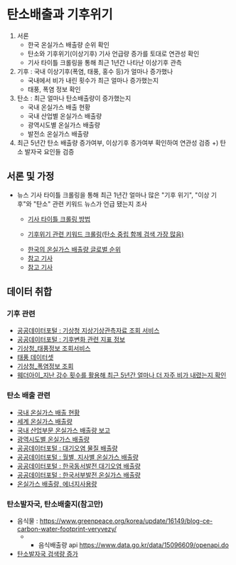 # 탄소배출과 기후위기 
1. 서론
   - 한국 온실가스 배출량 순위 확인
   - 탄소와 기후위기(이상기후) 기사 언급량 증가를 토대로 연관성 확인
   - 기사 타이틀 크롤링을 통해 최근 1년간 나타난 이상기후 관측
2. 기후 : 국내 이상기후(폭염, 태풍, 홍수 등)가 얼마나 증가했나
   - 국내에서 비가 내린 횟수가 최근 얼마나 증가했는지
   - 태풍, 폭염 정보 확인
3. 탄소 : 최근 얼마나 탄소배출량이 증가했는지
   - 국내 온실가스 배출 현황
   - 국내 산업별 온실가스 배출량
   - 광역시도별 온실가스 배출량
   - 발전소 온실가스 배출량
4. 최근 5년간 탄소 배출량 증가여부, 이상기후 증가여부 확인하여 연관성 검증
+) 탄소 발자국 요인들 검증

## 서론 및 가정
- 뉴스 기사 타이틀 크롤링을 통해 최근 1년간 얼마나 많은 "기후 위기", "이상 기후"와 "탄소" 관련 키워드 뉴스가 언급 됐는지 조사
  + [기사 타이틀 크롤링 방법](https://everyday-tech.tistory.com/entry/%EC%89%BD%EA%B2%8C-%EB%94%B0%EB%9D%BC%ED%95%98%EB%8A%94-%EB%84%A4%EC%9D%B4%EB%B2%84-%EB%89%B4%EC%8A%A4-%ED%81%AC%EB%A1%A4%EB%A7%81python-2%ED%83%84)
  
  + [기후위기 관련 키워드 크롤링(탄소 중립 함께 검색 가장 많음)](https://blackkiwi.net/service/keyword-analysis?keyword=%EA%B8%B0%ED%9B%84%EC%9C%84%EA%B8%B0&platform=naver)
  - [한국의 온실가스 배출량 글로벌 순위](http://www.greenpostkorea.co.kr/news/articleView.html?idxno=131273)
  - [참고 기사](https://www.newspenguin.com/news/articleView.html?idxno=12518)
  - [참고 기사](https://www.pressian.com/pages/articles/2022052014435720546)


## 데이터 취합
### 기후 관련
- [공공데이터포털 : 기상청 지상기상관측자료 조회 서비스](https://www.data.go.kr/data/15057084/openapi.do?recommendDataYn=Y)
- [공공데이터포털 : 기후변화 관련 지표 정보](https://www.data.go.kr/data/15047213/fileData.do#tab-layer-openapi)
- [기상청_태풍정보 조회서비스](https://www.data.go.kr/data/15043565/openapi.do?recommendDataYn=Y)
- [태풍 데이터셋](https://data.kma.go.kr/data/weatherIssue/typList.do?pgmNo=724)
- [기상청_폭염정보 조회](https://www.data.go.kr/data/15075950/fileData.do)
- [웨더아이_지난 강수 횟수를 활용해 최근 5년간 얼마나 더 자주 비가 내렸는지 확인](https://www.weatheri.co.kr/bygone/bygone04.php)


### 탄소 배출 관련
- [국내 온실가스 배출 현황](https://www.index.go.kr/potal/main/EachDtlPageDetail.do?idx_cd=1464)
- [세계 온실가스 배출량](https://kosis.kr/statHtml/statHtml.do?orgId=101&tblId=DT_2KAAF02&conn_path=I2)
- [국내 산업부문 온실가스 배출량 보고](https://netis.kemco.or.kr/netis/hp/hp3_21)
- [광역시도별 온실가스 배출량](https://data.gg.go.kr/portal/data/service/selectServicePage.do?page=1&rows=10&sortColumn=&sortDirection=&infId=OYUMJUDK201TN8I8CM9Y31515663&infSeq=1&order=&loc=)
- [공공데이터포털 : 대기오염 물질 배출량](https://www.data.go.kr/data/15106362/openapi.do)
- [공공데이터포털 : 월별, 지사별 온실가스 배출량](https://www.data.go.kr/data/15002810/openapi.do)
- [공공데이터포털 : 한국동서발전 대기오염 배출량](https://www.data.go.kr/data/3071438/openapi.do)
- [공공데이터포털 : 한국서부발전 온실가스 배출량](https://www.data.go.kr/data/15003832/openapi.do)
- [온실가스 배출량, 에너지사용량](https://www.bigdata-environment.kr/user/data_market/detail.do?id=56f03d80-f36a-11eb-b976-6966248a20b9)

  
### 탄소발자국, 탄소배출지(참고만)
- 음식물 : https://www.greenpeace.org/korea/update/16149/blog-ce-carbon-water-footprint-veryvezy/
  - + 음식배출량 api https://www.data.go.kr/data/15096609/openapi.do 
- [탄소발자국 검색량 증가](https://blackkiwi.net/service/keyword-analysis?keyword=%ED%83%84%EC%86%8C%EB%B0%9C%EC%9E%90%EA%B5%AD&platform=naver)